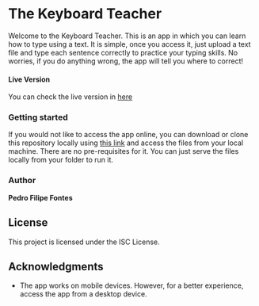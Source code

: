 # The Keyboard Teacher

Welcome to the Keyboard Teacher. This is an app in which you can learn how to type using a text. It is simple, once you access it, just upload a text file and type each sentence correctly to practice your typing skills. No worries, if you do anything wrong, the app will tell you where to correct!

#### Live Version

You can check the live version in [here](https://pedrofilipefontes.github.io/keyboard-typer/)

### Getting started

If you would not like to access the app online, you can download or clone this repository locally using [this link](https://github.com/pedrofilipefontes/keyboard-typer/archive/master.zip) and access the files from your local machine. There are no pre-requisites for it. You can just serve the files locally from your folder to run it.

### Author

**Pedro Filipe Fontes**

## License

This project is licensed under the ISC License.

## Acknowledgments

* The app works on mobile devices. However, for a better experience, access the app from a desktop device.